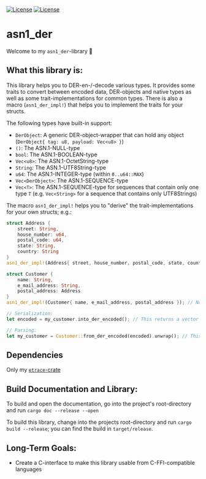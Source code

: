 [![License](https://img.shields.io/badge/License-BSD--2--Clause-blue.svg)](https://opensource.org/licenses/BSD-2-Clause)
[![License](https://img.shields.io/badge/License-MIT-blue.svg)](https://opensource.org/licenses/MIT)

asn1_der
========
Welcome to my `asn1_der`-library 🎉


What this library is:
---------------------
This library helps you to DER-en-/-decode various types. It provides some traits to convert between encoded data,
DER-objects and native types as well as some trait-implementations for common types. There is also a macro
(`asn1_der_impl!`) that helps you to implement the traits for your structs.  

The following types have built-in support:
 - `DerObject`: A generic DER-object-wrapper that can hold any object (`DerObject{ tag: u8, payload: Vec<u8> }`)
 - `()`: The ASN.1-NULL-type
 - `bool`: The ASN.1-BOOLEAN-type
 - `Vec<u8>`: The ASN.1-OctetString-type
 - `String`: The ASN.1-UTF8String-type
 - `u64`: The ASN.1-INTEGER-type (within `0..u64::MAX`)
 - `Vec<DerObject>`: The ASN.1-SEQUENCE-type
 - `Vec<T>`: The ASN.1-SEQUENCE-type for sequences that contain only one type `T` (e.g. `Vec<String>` for a sequence
   that contains only UTF8Strings)

The macro `asn1_der_impl!` helps you to "derive" the trait-implementations for your own structs; e.g.:
```rust
struct Address {
	street: String,
	house_number: u64,
	postal_code: u64,
	state: String,
	country: String
}
asn1_der_impl!(Address{ street, house_number, postal_code, state, country }); // Now our struct supports all DER-conversion-traits

struct Customer {
	name: String,
	e_mail_address: String,
	postal_address: Address
}
asn1_der_impl!(Customer{ name, e_mail_address, postal_address }); // Now this struct supports all DER-conversion-traits too! It's only necessary that all fields implement these traits

// Serialization:
let encoded = my_customer.into_der_encoded(); // This returns a vector containing the DER-encoded representation of this customer (a sequence containing the struct's fields)

// Parsing:
let my_customer = Customer::from_der_encoded(encoded).unwrap(); // This returns our customer (if the data is valid)
```


Dependencies
------------
Only my [`etrace`-crate](https://github.com/KizzyCode/etrace)


Build Documentation and Library:
--------------------------------
To build and open the documentation, go into the project's root-directory and run `cargo doc --release --open`

To build this library, change into the projects root-directory and run `cargo build --release`; you can find the build
in `target/release`.


Long-Term Goals:
----------------
 - Create a C-interface to make this library usable from C-FFI-compatible languages
